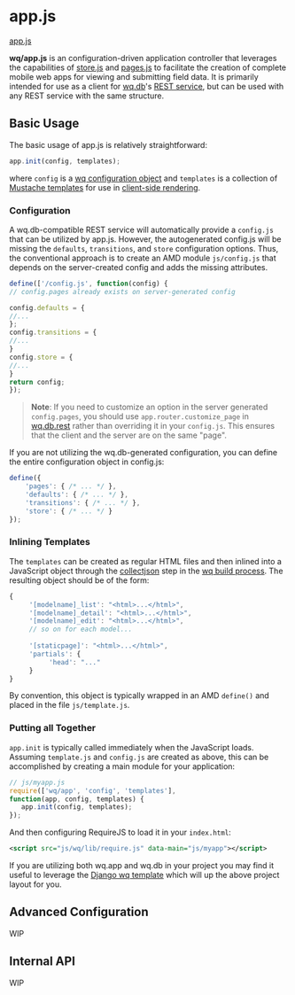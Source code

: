 app.js
======

[app.js]

**wq/app.js** is an configuration-driven application controller that leverages the capabilities of [store.js] and [pages.js] to facilitate the creation of complete mobile web apps for viewing and submitting field data.  It is primarily intended for use as a client for [wq.db]'s [REST service], but can be used with any REST service with the same structure.

## Basic Usage

The basic usage of app.js is relatively straightforward:
```javascript
app.init(config, templates);
```
where `config` is a [wq configuration object] and `templates` is a collection of [Mustache templates] for use in [client-side rendering].

### Configuration
A wq.db-compatible REST service will automatically provide a  `config.js` that can be utilized by app.js.  However, the autogenerated config.js will be missing the `defaults`, `transitions`, and `store` configuration options.  Thus, the conventional approach is to create an AMD module `js/config.js` that depends on the server-created config and adds the missing attributes.

```javascript
define(['/config.js', function(config) {
// config.pages already exists on server-generated config

config.defaults = {
//...
};
config.transitions = {
//...
}
config.store = {
//...
}
return config;
});
```

> **Note**: If you need to customize an option in the server generated `config.pages`, you should use `app.router.customize_page` in [wq.db.rest] rather than overriding it in your `config.js`.  This ensures that the client and the server are on the same "page".


If you are not utilizing the wq.db-generated configuration, you can define the entire configuration object in config.js:

```javascript
define({
    'pages': { /* ... */ },
    'defaults': { /* ... */ },
    'transitions': { /* ... */ },
    'store': { /* ... */ }
});
```

### Inlining Templates
The `templates` can be created as regular HTML files and then inlined into a JavaScript object through the [collectjson] step in the [wq build process].  The resulting object should be of the form:

```javascript
{
     '[modelname]_list': "<html>...</html>",
     '[modelname]_detail': "<html>...</html>",
     '[modelname]_edit': "<html>...</html>",
     // so on for each model...
     
     '[staticpage]': "<html>...</html>",
     'partials': {
          'head': "..."
     }
}
```
By convention, this object is typically wrapped in an AMD `define()` and placed in the file `js/template.js`.

### Putting all Together

`app.init` is typically called immediately when the JavaScript loads.  Assuming `template.js` and `config.js` are created as above, this can be accomplished by creating a main module for your application:

```javascript
// js/myapp.js
require(['wq/app', 'config', 'templates'],
function(app, config, templates) {
   app.init(config, templates);
});
```
And then configuring RequireJS to load it in your `index.html`:
```xml
<script src="js/wq/lib/require.js" data-main="js/myapp"></script>
```

If you are utilizing both wq.app and wq.db in your project you may find it useful to leverage the [Django wq template] which will up the above project layout for you.

## Advanced Configuration
WIP

## Internal API
WIP

[app.js]: https://github.com/wq/wq.app/blob/master/js/app.js
[store.js]: http://wq.io/docs/store.js
[pages.js]: http://wq.io/docs/pages.js
[wq.db]: http://wq.io/wq.db
[REST service]: http://wq.io/docs/rest
[wq.db.rest]: http://wq.io/docs/rest
[wq configuration object]: http://wq.io/docs/config
[client-side rendering]: http://wq.io/docs/web-app
[Mustache templates]: http://wq.io/docs/templates
[collectjson]: http://wq.io/docs/collectjson
[wq build process]: http://wq.io/docs/build
[Django wq template]: https://github.com/wq/django-wq-template
